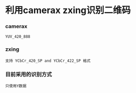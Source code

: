 # 利用camerax zxing识别二维码

### camerax

    YUV_420_888
    
### zxing

    支持 YCbCr_420_SP and YCbCr_422_SP 格式
   
### 目前采用的识别方式

    只使用Y数据